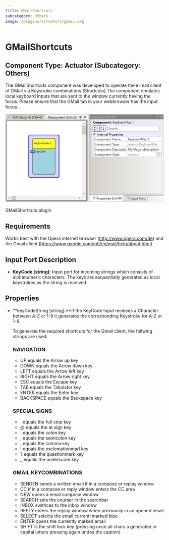 ```yaml
---
title: GMailShortcuts
subcategory: Others
image: /plugins/actuators/gmail.svg
---
```


# GMailShortcuts

## Component Type: Actuator (Subcategory: Others)

The GMailShortcuts component was developed to operate the e-mail client of GMail via Keystroke combinations (Shortcuts).The component emulates local keyboard inputs that are sent to the window currently having the focus. Please ensure that the GMail tab in your webbrowser has the input focus.

![Screenshot: GMailShortcuts plugin](./img/gmailshortcuts.jpg "Screenshot: GMailShortcuts plugin")

GMailShortcuts plugin

## Requirements

Works best with the Opera internet browser (http://www.opera.com/de) and the Gmail client (https://www.google.com/intl/en/mail/help/about.html)

## Input Port Description

- **KeyCode \[string\]:** Input port for incoming strings which consists of alphanumeric characters. The keys are sequentially generated as local keystrokes as the string is received.

## Properties

- **keyCodeString \[string\]:**If the KeyCode Input recieves a Character between A-Z or 1-9 it generates the corresbonding Keystroke for A-Z or 1-9.

  To generate the required shortcuts for the Gmail client, the follwing strings are used:

  ### NAVIGATION

  - UP equals the Arrow up key
  - DOWN equals the Arrow down key
  - LEFT equals the Arrow left key
  - RIGHT equals the Arrow right key
  - ESC equals the Escape key
  - TAB equals the Tabulator key
  - ENTER equals the Enter key
  - BACKSPACE equals the Backspace key

  ### SPECIAL SIGNS

  - . equals the full stop key
  - @ equals the at sign key
  - : equals the colon key
  - ; equals the semicolon key
  - , equals the comma key
  - ! equals the exclemationmarl key
  - ? equals the questionmark key
  - \_ equals the underscore key

  ### GMAIL KEYCOMBINATIONS

  - SENDEN sends a written email if in a compose or replay window
  - CC if in a compose or reply window enters the CC area
  - NEW opens a email compose window
  - SEARCH sets the courser in the searchbar
  - INBOX swithces to the inbox window
  - REPLY enters the replay window when previously in an opened email
  - SELECT selects the email currentl marked blue
  - ENTER opens the currently marked email
  - SHIFT is the shift lock key (pressing once all chars a generated in capital letters pressing again undos the caption)

